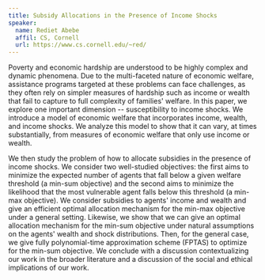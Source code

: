 ```yaml
---
title: Subsidy Allocations in the Presence of Income Shocks	
speaker:
  name: Rediet Abebe
  affil: CS, Cornell
  url: https://www.cs.cornell.edu/~red/
---
```



Poverty and economic hardship are understood to be highly complex and dynamic phenomena. Due to the multi-faceted nature of economic welfare, assistance programs targeted at these problems can face challenges, as they often rely on simpler measures of hardship such as income or wealth that fail to capture to full complexity of families' welfare. In this paper, we explore one important dimension -- susceptibility to income shocks. We introduce a model of economic welfare that incorporates income, wealth, and income shocks. We analyze this model to show that it can vary, at times substantially, from measures of economic welfare that only use income or wealth. 


We then study the problem of how to allocate subsidies in the presence of income shocks. We consider two well-studied objectives: the first aims to minimize the expected number of agents that fall below a given welfare threshold (a min-sum objective) and the second aims to minimize the likelihood that the most vulnerable agent falls below this threshold (a min-max objective). We consider subsidies to agents' income and wealth and give an efficient optimal allocation mechanism for the min-max objective under a general setting. Likewise, we show that we can give an optimal allocation mechanism for the min-sum objective under natural assumptions on the agents' wealth and shock distributions. Then, for the general case, we give fully polynomial-time approximation scheme (FPTAS) to optimize for the min-sum objective. We conclude with a discussion contextualizing our work in the broader literature and a discussion of the social and ethical implications of our work.

